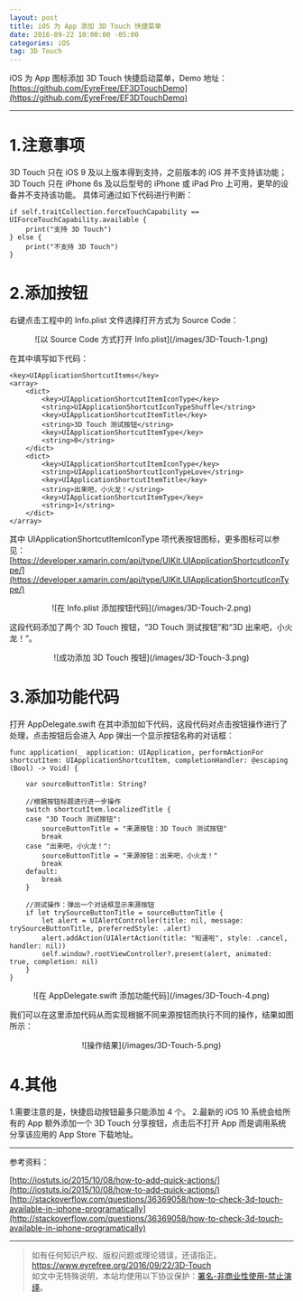 ```yaml
---
layout: post
title: iOS 为 App 添加 3D Touch 快捷菜单
date: 2016-09-22 10:00:00 -05:00
categories: iOS
tag: 3D Touch
---
```


iOS 为 App 图标添加 3D Touch 快捷启动菜单，Demo 地址：[https://github.com/EyreFree/EF3DTouchDemo](https://github.com/EyreFree/EF3DTouchDemo)

---

# 1.注意事项

3D Touch 只在 iOS 9 及以上版本得到支持，之前版本的 iOS 并不支持该功能；
3D Touch 只在 iPhone 6s 及以后型号的 iPhone 或 iPad Pro 上可用，更早的设备并不支持该功能。
具体可通过如下代码进行判断：

```
if self.traitCollection.forceTouchCapability == UIForceTouchCapability.available {
    print("支持 3D Touch")
} else {
    print("不支持 3D Touch")
}
```

# 2.添加按钮

右键点击工程中的 Info.plist 文件选择打开方式为 Source Code：

<center>
![以 Source Code 方式打开 Info.plist](/images/3D-Touch-1.png)
</center>

在其中填写如下代码：

```
<key>UIApplicationShortcutItems</key>
<array>
    <dict>
        <key>UIApplicationShortcutItemIconType</key>
        <string>UIApplicationShortcutIconTypeShuffle</string>
        <key>UIApplicationShortcutItemTitle</key>
        <string>3D Touch 测试按钮</string>
        <key>UIApplicationShortcutItemType</key>
        <string>0</string>
    </dict>
    <dict>
        <key>UIApplicationShortcutItemIconType</key>
        <string>UIApplicationShortcutIconTypeLove</string>
        <key>UIApplicationShortcutItemTitle</key>
        <string>出来吧，小火龙！</string>
        <key>UIApplicationShortcutItemType</key>
        <string>1</string>
    </dict>
</array>
```

其中 UIApplicationShortcutItemIconType 项代表按钮图标，更多图标可以参见： [https://developer.xamarin.com/api/type/UIKit.UIApplicationShortcutIconType/](https://developer.xamarin.com/api/type/UIKit.UIApplicationShortcutIconType/)

<center>
![在 Info.plist 添加按钮代码](/images/3D-Touch-2.png)
</center>

这段代码添加了两个 3D Touch 按钮，“3D Touch 测试按钮”和“3D 出来吧，小火龙！”。

<center>
![成功添加 3D Touch 按钮](/images/3D-Touch-3.png)
</center>

# 3.添加功能代码

打开 AppDelegate.swift 在其中添加如下代码，这段代码对点击按钮操作进行了处理，点击按钮后会进入 App 弹出一个显示按钮名称的对话框：

```
func application(_ application: UIApplication, performActionFor shortcutItem: UIApplicationShortcutItem, completionHandler: @escaping (Bool) -> Void) {

    var sourceButtonTitle: String?

    //根据按钮标题进行进一步操作
    switch shortcutItem.localizedTitle {
    case "3D Touch 测试按钮":
        sourceButtonTitle = "来源按钮：3D Touch 测试按钮"
        break
    case "出来吧，小火龙！":
        sourceButtonTitle = "来源按钮：出来吧，小火龙！"
        break
    default:
        break
    }

    //测试操作：弹出一个对话框显示来源按钮
    if let trySourceButtonTitle = sourceButtonTitle {
        let alert = UIAlertController(title: nil, message: trySourceButtonTitle, preferredStyle: .alert)
        alert.addAction(UIAlertAction(title: "知道啦", style: .cancel, handler: nil))
        self.window?.rootViewController?.present(alert, animated: true, completion: nil)
    }
}
```

<center>
![在 AppDelegate.swift 添加功能代码](/images/3D-Touch-4.png)
</center>

我们可以在这里添加代码从而实现根据不同来源按钮而执行不同的操作，结果如图所示：

<center>
![操作结果](/images/3D-Touch-5.png)
</center>

# 4.其他

1.需要注意的是，快捷启动按钮最多只能添加 4 个。
2.最新的 iOS 10 系统会给所有的 App 额外添加一个 3D Touch 分享按钮，点击后不打开 App 而是调用系统分享该应用的 App Store 下载地址。

---

参考资料：

[http://iostuts.io/2015/10/08/how-to-add-quick-actions/](http://iostuts.io/2015/10/08/how-to-add-quick-actions/)
[http://stackoverflow.com/questions/36369058/how-to-check-3d-touch-available-in-iphone-programatically](http://stackoverflow.com/questions/36369058/how-to-check-3d-touch-available-in-iphone-programatically)

---

> 如有任何知识产权、版权问题或理论错误，还请指正。   
> https://www.eyrefree.org/2016/09/22/3D-Touch   
> 如文中无特殊说明，本站均使用以下协议保护：[署名-非商业性使用-禁止演绎](http://creativecommons.org/licenses/by-nc-nd/3.0/cn/)。   
